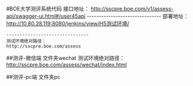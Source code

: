 #BOE大学测评系统代码
	接口地址：
    http://sscpre.boe.com/v1/assess-api/swagger-ui.html#/user45api
    -------------------------------
    部署地址：
    http://10.80.28.119:8080/jenkins/view/H5测试环境/
    
    -------------------------------
    测试环境绝对路径：
    http://sscpre.boe.com/assess
##测评-微信端 文件夹wechat
	测试环境绝对路径：
	http://sscpre.boe.com/assess/wechat/index.html
	



##测评-pc端 文件夹pc   